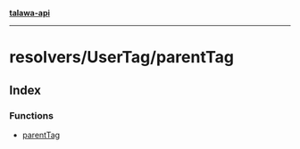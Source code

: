 [**talawa-api**](../../../README.md)

***

# resolvers/UserTag/parentTag

## Index

### Functions

- [parentTag](functions/parentTag.md)
